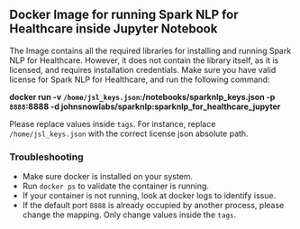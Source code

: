 ## Docker Image for running Spark NLP for Healthcare inside Jupyter Notebook

The Image contains all the required libraries for installing and running Spark NLP for Healthcare. However, it does not contain the library itself, as it is licensed, and requires installation credentials. Make sure you have valid license for Spark NLP for Healthcare, and run the following command:

**docker run -v `/home/jsl_keys.json`:/notebooks/sparknlp_keys.json -p `8888`:8888 -d johnsnowlabs/sparknlp:sparknlp_for_healthcare_jupyter**

Please replace values inside `tags`. For instance, replace `/home/jsl_keys.json` with the correct license json absolute path.


### Troubleshooting
- Make sure docker is installed on your system.
- Run `docker ps` to validate the container is running.
- If your container is not running, look at docker logs to identify issue.
- If the default port `8888` is already occupied by another process, please change the mapping. Only change values inside the `tags`.
